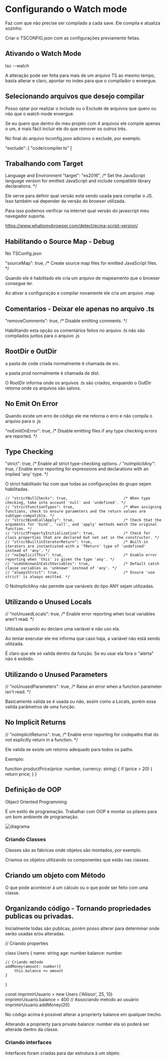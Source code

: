# Configurando o Watch mode

Faz com que não precise ser compilado a cada save. Ele compila e atualiza sozinho.

Criar o TSCONFIG.json com as configurações previamente feitas.

## Ativando o Watch Mode

tsc --watch

A alteração pode ser feita para mais de um arquivo TS ao mesmo tempo, basta alterar e claro, apontar no index para que o compilador o enxergue.

## Selecionando arquivos que desejo compilar

Posso optar por realizar o Include ou o Exclude de arquivos que quero ou não que o watch mode enxergue.

Se eu quero que dentro do meu projeto com 4 arquivos ele compile apenas o um, é mais fácil incluir ele do que remover os outros três.

No final do arquivo tsconfig.json adiciono o exclude, por exemplo.

  "exclude": [
    "code/compiler.ts"
  ]

## Trabalhando com Target

Language and Environment
    "target": "es2016", /* Set the JavaScript language version for emitted JavaScript and include compatible library declarations. */

Ele serve para definir qual versão está sendo usada para compilar o JS. Isso também vai depender da versão do browser utilizada.

Para isso podemos verificar na internet qual versão do javascript meu navegador suporta.

https://www.whatismybrowser.com/detect/ecma-script-version/

## Habilitando o Source Map - Debug

No TSConfig.json 

"sourceMap": true, /* Create source map files for emitted JavaScript files. */

Quando ele é habilitado ele cria um arquivo de mapeamento que o browser consegue ler.

Ao ativar a configuração e compilar novamente ele cria um arquivo .map

## Comentarios - Deixar ele apenas no arquivo .ts

"removeComments": true, /* Disable emitting comments. */

Habilitando esta opção os comentários feitos no arquivo .ts não são compilados juntos para o arquivo .js

## RootDir e OutDir

a pasta de code criada normalmente é chamada de src.

a pasta prod normalmente é chamada de dist.

O RootDir informa onde os arquivos .ts são criados, enquando o OutDir retorna onde os arquivos são salvos.

## No Emit On Error

Quando existe um erro de código ele me retorna o erro e não compila o arquivo para o .js

"noEmitOnError": true,   /* Disable emitting files if any type checking errors are reported. */

## Type Checking

"strict": true,    /* Enable all strict type-checking options. */
"noImplicitAny": true,  /* Enable error reporting for expressions and declarations with an implied 'any' type. */

O strict habilitado faz com que todas as configurações do grupo sejam habilitadas.

    // "strictNullChecks": true,                         /* When type checking, take into account 'null' and 'undefined'. */
    // "strictFunctionTypes": true,                      /* When assigning functions, check to ensure parameters and the return values are subtype-compatible. */
    // "strictBindCallApply": true,                      /* Check that the arguments for 'bind', 'call', and 'apply' methods match the original function. */
    // "strictPropertyInitialization": true,             /* Check for class properties that are declared but not set in the constructor. */
    // "strictBuiltinIteratorReturn": true,              /* Built-in iterators are instantiated with a 'TReturn' type of 'undefined' instead of 'any'. */
    // "noImplicitThis": true,                           /* Enable error reporting when 'this' is given the type 'any'. */
    // "useUnknownInCatchVariables": true,               /* Default catch clause variables as 'unknown' instead of 'any'. */
    // "alwaysStrict": true,                             /* Ensure 'use strict' is always emitted. */

O NoImplicitAny não permite que variáveis do tipo ANY sejam utilizadas. 

## Utilizando o Unused Locals

// "noUnusedLocals": true,     /* Enable error reporting when local variables aren't read. */

Utilizada quando eu declaro uma variável e não uso ela.

Ao tentar executar ele me informa que caso haja, a variável não está sendo utilizada.

É claro que ele só valida dentro da função. Se eu usar ela fora o "alerta" não é exibido.

## Utilizando o Unused Parameters

// "noUnusedParameters": true,  /* Raise an error when a function parameter isn't read. */

Basicamente valida se é usada ou não, assim como a Locals, porém essa valida parâmetros de uma função.

## No Implicit Returns

// "noImplicitReturns": true,  /* Enable error reporting for codepaths that do not explicitly return in a function. */

Ele valida se existe um retorno adequado para todos os paths.

Exemplo:

function productPrice(price: number, currency: string) {
    if (price > 20) {
        return price;
    }
}


## Definição de OOP

Object Oriented Programming

É um estilo de programação. Trabalhar com OOP é montar os pilares para um bom ambiente de programação.

<img src="./img/diagrama.png" alt="diagrama">

### Criando Classes

Classes são as fábricas onde objetos são montados, por exemplo.

Criamos os objetos utilizando os componentes que estão nas classes.

## Criando um objeto com Método

O que pode acontecer à um cálculo ou o que pode ser feito com uma classe.

## Organizando código - Tornando propriedades publicas ou privadas.

Inicialmente todas são publicas, porém posso alterar para determinar onde serão usadas e/ou alteradas.

// Criando properties

class Users {
    name: string
    age: number
    balance: number

    // Criando método
    addMoney(amount: number){
        this.balance += amount
    }

}

const imprimirUsuario = new Users ('Allison', 25, 10)
imprimirUsuario.balance = 400
// Associando metodo ao usuário
imprimirUsuario.addMoney(20)


No código acima é possível alterar a proprierty balance em qualquer trecho.

Alterando a proprierty para private balance: number ela só poderá ser alterada dentro da classe.

### Criando interfaces

Interfaces foram criadas para dar estrutura à um objeto.